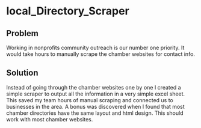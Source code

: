 # local_Directory_Scraper

## Problem
Working in nonprofits community outreach is our number one priority. It would take hours to manually scrape the chamber websites for contact info.

## Solution
Instead of going through the chamber websites one by one I created a simple scraper to output all the information in a very simple excel sheet. This saved my team hours of manual scraping and connected us to businesses in the area.
A bonus was discovered when I found that most chamber directories have the same layout and html design. This should work with most chamber websites.
